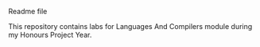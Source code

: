 Readme file

This repository contains labs for Languages And Compilers module during my Honours Project Year.
